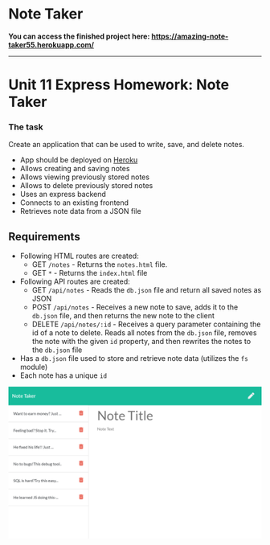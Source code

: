 # Note Taker

**You can access the finished project here:
<https://amazing-note-taker55.herokuapp.com/>**

---

# Unit 11 Express Homework: Note Taker

### The task

Create an application that can be used to write, save, and delete notes.

* App should be deployed on [Heroku](https://heroku.com/)
* Allows creating and saving notes
* Allows viewing previously stored notes
* Allows to delete previously stored notes
* Uses an express backend
* Connects to an existing frontend
* Retrieves note data from a JSON file

## Requirements
* Following HTML routes are created:
  * GET `/notes` - Returns the `notes.html` file.
  * GET `*` - Returns the `index.html` file
* Following API routes are created:
  * GET `/api/notes` - Reads the `db.json` file and return all saved notes as JSON
  * POST `/api/notes` - Receives a new note to save, adds it to the `db.json` file, and then returns the new note to the client
  * DELETE `/api/notes/:id` - Receives a query parameter containing the id of a note to delete. Reads all notes from the `db.json` file, removes the note with the given `id` property, and then rewrites the notes to the `db.json` file
* Has a `db.json` file used to store and retrieve note data (utilizes the `fs` module)
* Each note has a unique `id`

![screenshot](assets/github/screenshot1.png)